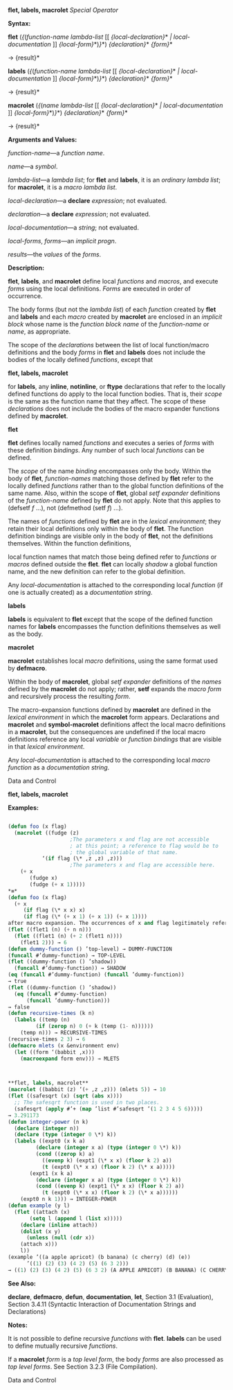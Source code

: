 **flet, labels, macrolet** *Special Operator* 



**Syntax:** 



**flet** (*\{*(*function-name lambda-list* [[ *\{local-declaration\}*\* *| local-documentation* ]] *\{local-form\}*\*)*\}*\*) *\{declaration\}*\* *\{form\}*\* 



→ \{result\}\* 



**labels** (*\{*(*function-name lambda-list* [[ *\{local-declaration\}*\* *| local-documentation* ]] *\{local-form\}*\*)*\}*\*) *\{declaration\}*\* *\{form\}*\* 



→ \{result\}\* 



**macrolet** (*\{*(*name lambda-list* [[ *\{local-declaration\}*\* *| local-documentation* ]] *\{local-form\}*\*)*\}*\*) *\{declaration\}*\* *\{form\}*\* 



→ \{result\}\* 



**Arguments and Values:** 



*function-name*—a *function name*. 



*name*—a *symbol*. 



*lambda-list*—a *lambda list*; for **flet** and **labels**, it is an *ordinary lambda list*; for **macrolet**, it is a *macro lambda list*. 



*local-declaration*—a **declare** *expression*; not evaluated. 



*declaration*—a **declare** *expression*; not evaluated. 



*local-documentation*—a *string*; not evaluated. 



*local-forms*, *forms*—an *implicit progn*. 



*results*—the *values* of the *forms*. 



**Description:** 



**flet**, **labels**, and **macrolet** define local *functions* and *macros*, and execute *forms* using the local definitions. *Forms* are executed in order of occurrence. 



The body forms (but not the *lambda list*) of each *function* created by **flet** and **labels** and each *macro* created by **macrolet** are enclosed in an *implicit block* whose name is the *function block name* of the *function-name* or *name*, as appropriate. 



The scope of the *declarations* between the list of local function/macro definitions and the body *forms* in **flet** and **labels** does not include the bodies of the locally defined *functions*, except that 















**flet, labels, macrolet** 



for **labels**, any **inline**, **notinline**, or **ftype** declarations that refer to the locally defined functions do apply to the local function bodies. That is, their *scope* is the same as the function name that they affect. The scope of these *declarations* does not include the bodies of the macro expander functions defined by **macrolet**. 



**flet** 



**flet** defines locally named *functions* and executes a series of *forms* with these definition *bindings*. Any number of such local *functions* can be defined. 



The *scope* of the name *binding* encompasses only the body. Within the body of **flet**, *function-names* matching those defined by **flet** refer to the locally defined *functions* rather than to the global function definitions of the same name. Also, within the scope of **flet**, global *setf expander* definitions of the *function-name* defined by **flet** do not apply. Note that this applies to (defsetf *f* ...), not (defmethod (setf *f*) ...). 



The names of *functions* defined by **flet** are in the *lexical environment*; they retain their local definitions only within the body of **flet**. The function definition bindings are visible only in the body of **flet**, not the definitions themselves. Within the function definitions, 



local function names that match those being defined refer to *functions* or *macros* defined outside the **flet**. **flet** can locally *shadow* a global function name, and the new definition can refer to the global definition. 



Any *local-documentation* is attached to the corresponding local *function* (if one is actually created) as a *documentation string*. 



**labels** 



**labels** is equivalent to **flet** except that the scope of the defined function names for **labels** encompasses the function definitions themselves as well as the body. 



**macrolet** 



**macrolet** establishes local *macro* definitions, using the same format used by **defmacro**. 



Within the body of **macrolet**, global *setf expander* definitions of the *names* defined by the **macrolet** do not apply; rather, **setf** expands the *macro form* and recursively process the resulting *form*. 



The macro-expansion functions defined by **macrolet** are defined in the *lexical environment* in which the **macrolet** form appears. Declarations and **macrolet** and **symbol-macrolet** definitions affect the local macro definitions in a **macrolet**, but the consequences are undefined if the local macro definitions reference any local *variable* or *function bindings* that are visible in that *lexical environment*. 



Any *local-documentation* is attached to the corresponding local *macro function* as a *documentation string*. 



Data and Control 











**flet, labels, macrolet** 



**Examples:**
```lisp

(defun foo (x flag) 
  (macrolet ((fudge (z) 
					;The parameters x and flag are not accessible 
					; at this point; a reference to flag would be to 
					; the global variable of that name. 
	       ‘(if flag (\* ,z ,z) ,z))) 
					;The parameters x and flag are accessible here. 
    (+ x 
       (fudge x) 
       (fudge (+ x 1))))) 
*≡* 
(defun foo (x flag) 
  (+ x 
     (if flag (\* x x) x) 
     (if flag (\* (+ x 1) (+ x 1)) (+ x 1)))) 
after macro expansion. The occurrences of x and flag legitimately refer to the parameters of the function foo because those parameters are visible at the site of the macro call which produced the expansion. 
(flet ((flet1 (n) (+ n n))) 
  (flet ((flet1 (n) (+ 2 (flet1 n)))) 
    (flet1 2))) → 6 
(defun dummy-function () ’top-level) → DUMMY-FUNCTION 
(funcall #’dummy-function) → TOP-LEVEL 
(flet ((dummy-function () ’shadow)) 
  (funcall #’dummy-function)) → SHADOW 
(eq (funcall #’dummy-function) (funcall ’dummy-function)) 
→ true 
(flet ((dummy-function () ’shadow)) 
  (eq (funcall #’dummy-function) 
      (funcall ’dummy-function))) 
→ false 
(defun recursive-times (k n) 
  (labels ((temp (n) 
	     (if (zerop n) 0 (+ k (temp (1- n)))))) 
    (temp n))) → RECURSIVE-TIMES 
(recursive-times 2 3) → 6 
(defmacro mlets (x &environment env) 
  (let ((form ‘(babbit ,x))) 
    (macroexpand form env))) → MLETS 



**flet, labels, macrolet** 
(macrolet ((babbit (z) ‘(+ ,z ,z))) (mlets 5)) → 10 
(flet ((safesqrt (x) (sqrt (abs x)))) 
  ;; The safesqrt function is used in two places. 
  (safesqrt (apply #’+ (map ’list #’safesqrt ’(1 2 3 4 5 6))))) 
→ 3.291173 
(defun integer-power (n k) 
  (declare (integer n)) 
  (declare (type (integer 0 \*) k)) 
  (labels ((expt0 (x k a) 
	     (declare (integer x a) (type (integer 0 \*) k)) 
	     (cond ((zerop k) a) 
		   ((evenp k) (expt1 (\* x x) (floor k 2) a)) 
		   (t (expt0 (\* x x) (floor k 2) (\* x a))))) 
	   (expt1 (x k a) 
	     (declare (integer x a) (type (integer 0 \*) k)) 
	     (cond ((evenp k) (expt1 (\* x x) (floor k 2) a)) 
		   (t (expt0 (\* x x) (floor k 2) (\* x a)))))) 
    (expt0 n k 1))) → INTEGER-POWER 
(defun example (y l) 
  (flet ((attach (x) 
	   (setq l (append l (list x))))) 
    (declare (inline attach)) 
    (dolist (x y) 
      (unless (null (cdr x)) 
	(attach x))) 
    l)) 
(example ’((a apple apricot) (b banana) (c cherry) (d) (e)) 
	  ’((1) (2) (3) (4 2) (5) (6 3 2))) 
→ ((1) (2) (3) (4 2) (5) (6 3 2) (A APPLE APRICOT) (B BANANA) (C CHERRY)) 

```
**See Also:** 



**declare**, **defmacro**, **defun**, **documentation**, **let**, Section 3.1 (Evaluation), Section 3.4.11 (Syntactic Interaction of Documentation Strings and Declarations) 



**Notes:** 



It is not possible to define recursive *functions* with **flet**. **labels** can be used to define mutually recursive *functions*. 



If a **macrolet** *form* is a *top level form*, the body *forms* are also processed as *top level forms*. See Section 3.2.3 (File Compilation). 



Data and Control 











